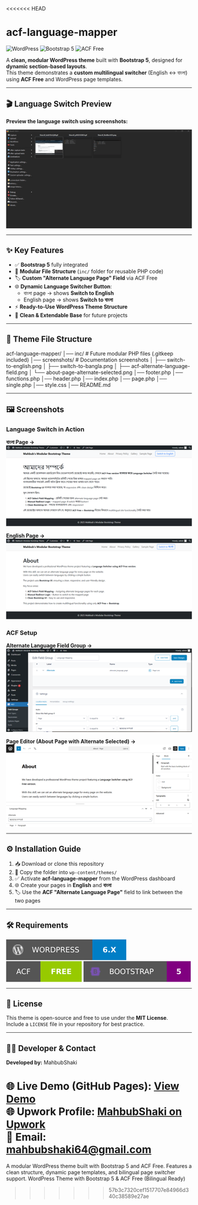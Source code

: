 <<<<<<< HEAD
# acf-language-mapper

![WordPress](https://img.shields.io/badge/WordPress-6.x-blue?style=for-the-badge&logo=wordpress)
![Bootstrap 5](https://img.shields.io/badge/Bootstrap-5-purple?style=for-the-badge&logo=bootstrap)
![ACF Free](https://img.shields.io/badge/ACF-Free-green?style=for-the-badge&logo=advanced-custom-fields)

A **clean, modular WordPress theme** built with **Bootstrap 5**, designed for **dynamic section-based layouts**.  
This theme demonstrates a **custom multilingual switcher** (English ↔ বাংলা) using **ACF Free** and WordPress page templates.

---

## 🎬 Language Switch Preview

**Preview the language switch using screenshots:**  

![Language Switch Demo](screenshots/demo-language-switch.gif)

---
 
## ✨ Key Features

- ✅ **Bootstrap 5** fully integrated  
- 🧩 **Modular File Structure** (`inc/` folder for reusable PHP code)  
- 🏷️ **Custom "Alternate Language Page" Field** via ACF Free  
- 🌐 **Dynamic Language Switcher Button**:  
  - বাংলা page → shows **Switch to English**  
  - English page → shows **Switch to বাংলা**  
- ⚡ **Ready-to-Use WordPress Theme Structure**  
- 🔧 **Clean & Extendable Base** for future projects  

---

## 📂 Theme File Structure

acf-language-mapper/
│── inc/ # Future modular PHP files (.gitkeep included)
│── screenshots/ # Documentation screenshots
│ ├── switch-to-english.png
│ ├── switch-to-bangla.png
│ ├── acf-alternate-language-field.png
│ └── about-page-alternate-selected.png
│── footer.php
│── functions.php
│── header.php
│── index.php
│── page.php
│── single.php
│── style.css
│── README.md

---

## 🖼️ Screenshots

### Language Switch in Action
**বাংলা Page →**  
![Switch to English](screenshots/switch-to-english.png)

**English Page →**  
![Switch to বাংলা](screenshots/switch-to-bangla.png)

### ACF Setup
**Alternate Language Field Group →**  
![ACF Field](screenshots/acf-alternate-language-field.png)

**Page Editor (About Page with Alternate Selected) →**  
![About Page Alternate](screenshots/about-page-alternate-selected.png)

---

## ⚙️ Installation Guide

1. 📥 Download or clone this repository  
2. 📂 Copy the folder into `wp-content/themes/`  
3. ✅ Activate **acf-language-mapper** from the WordPress dashboard  
4. 🌐 Create your pages in **English** and **বাংলা**  
5. 🏷️ Use the **ACF "Alternate Language Page"** field to link between the two pages  

---

## 🛠️ Requirements

![WordPress 6.0+](screenshots/wordpress-6.svg)
![Advanced Custom Fields (ACF Free)](screenshots/acf-free-green.svg)
![Bootstrap 5](screenshots/bootstrap-5-purple.svg)

---

## 📜 License

This theme is open-source and free to use under the **MIT License**.  
Include a `LICENSE` file in your repository for best practice.

---

## 👨‍💻 Developer & Contact

**Developed by:** MahbubShaki  

🌐 **Live Demo (GitHub Pages):** [View Demo](https://mahbub-shaki.github.io/acf-language-mapper)  
🌐 **Upwork Profile:** [MahbubShaki on Upwork](https://www.upwork.com/freelancers/~015df70a23d7f58180)  
📧 Email: mahbubshaki64@gmail.com
=======
A modular WordPress theme built with Bootstrap 5 and ACF Free. Features a clean structure, dynamic page templates, and bilingual page switcher support.
WordPress Theme with Bootstrap 5 & ACF Free (Bilingual Ready)

>>>>>>> 57b3c7320cef1517707e84966d340c38589e27ae
